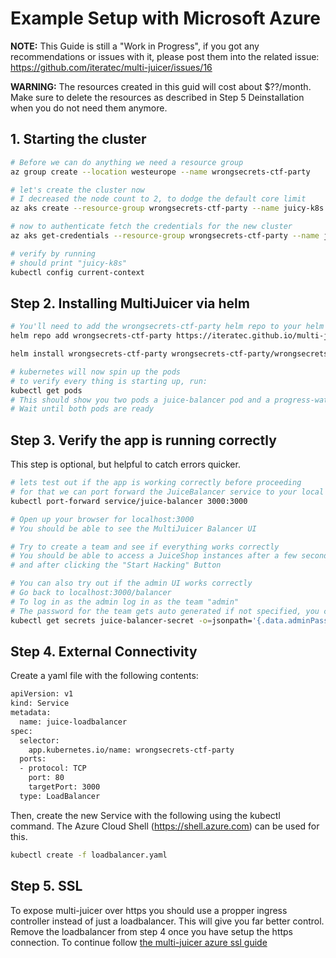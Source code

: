 # Example Setup with Microsoft Azure

**NOTE:** This Guide is still a "Work in Progress", if you got any recommendations or issues with it, please post them into the related issue: https://github.com/iteratec/multi-juicer/issues/16

**WARNING:** The resources created in this guid will cost about \$??/month.
Make sure to delete the resources as described in Step 5 Deinstallation when you do not need them anymore.

## 1. Starting the cluster

```sh
# Before we can do anything we need a resource group
az group create --location westeurope --name wrongsecrets-ctf-party

# let's create the cluster now
# I decreased the node count to 2, to dodge the default core limit
az aks create --resource-group wrongsecrets-ctf-party --name juicy-k8s --node-count 2

# now to authenticate fetch the credentials for the new cluster
az aks get-credentials --resource-group wrongsecrets-ctf-party --name juicy-k8s

# verify by running
# should print "juicy-k8s"
kubectl config current-context
```

## Step 2. Installing MultiJuicer via helm

```bash
# You'll need to add the wrongsecrets-ctf-party helm repo to your helm repos
helm repo add wrongsecrets-ctf-party https://iteratec.github.io/multi-juicer/

helm install wrongsecrets-ctf-party wrongsecrets-ctf-party/wrongsecrets-ctf-party

# kubernetes will now spin up the pods
# to verify every thing is starting up, run:
kubectl get pods
# This should show you two pods a juice-balancer pod and a progress-watchdog pod
# Wait until both pods are ready
```

## Step 3. Verify the app is running correctly

This step is optional, but helpful to catch errors quicker.

```bash
# lets test out if the app is working correctly before proceeding
# for that we can port forward the JuiceBalancer service to your local machine
kubectl port-forward service/juice-balancer 3000:3000

# Open up your browser for localhost:3000
# You should be able to see the MultiJuicer Balancer UI

# Try to create a team and see if everything works correctly
# You should be able to access a JuiceShop instances after a few seconds after creating a team,
# and after clicking the "Start Hacking" Button

# You can also try out if the admin UI works correctly
# Go back to localhost:3000/balancer
# To log in as the admin log in as the team "admin"
# The password for the team gets auto generated if not specified, you can extract it from the kubernetes secret:
kubectl get secrets juice-balancer-secret -o=jsonpath='{.data.adminPassword}' | base64 --decode
```

## Step 4. External Connectivity

Create a yaml file with the following contents:

```bash
apiVersion: v1
kind: Service
metadata:
  name: juice-loadbalancer
spec:
  selector:
    app.kubernetes.io/name: wrongsecrets-ctf-party
  ports:
  - protocol: TCP
    port: 80
    targetPort: 3000
  type: LoadBalancer
```

Then, create the new Service with the following using the kubectl command. The Azure Cloud Shell (https://shell.azure.com) can be used for this.

```bash
kubectl create -f loadbalancer.yaml
```

## Step 5. SSL

To expose multi-juicer over https you should use a propper ingress controller instead of just a loadbalancer. This will give you far better control. Remove the loadbalancer from step 4 once you have setup the https connection. To continue follow [the multi-juicer azure ssl guide](ssl.md)
